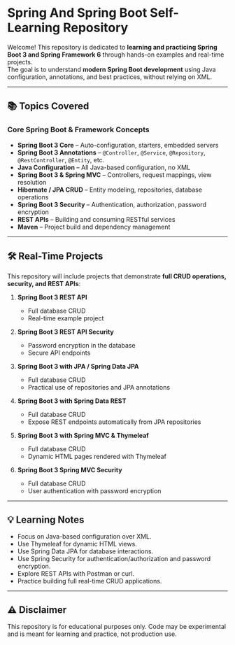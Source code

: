 # Spring And Spring Boot Self-Learning Repository

Welcome! This repository is dedicated to **learning and practicing Spring Boot 3 and Spring Framework 6** through hands-on examples and real-time projects.  
The goal is to understand **modern Spring Boot development** using Java configuration, annotations, and best practices, without relying on XML.

---

## 📚 Topics Covered

### Core Spring Boot & Framework Concepts
- **Spring Boot 3 Core** – Auto-configuration, starters, embedded servers  
- **Spring Boot 3 Annotations** – `@Controller`, `@Service`, `@Repository`, `@RestController`, `@Entity`, etc.  
- **Java Configuration** – All Java-based configuration, no XML  
- **Spring Boot 3 & Spring MVC** – Controllers, request mappings, view resolution  
- **Hibernate / JPA CRUD** – Entity modeling, repositories, database operations  
- **Spring Boot 3 Security** – Authentication, authorization, password encryption  
- **REST APIs** – Building and consuming RESTful services  
- **Maven** – Project build and dependency management  

---

## 🛠 Real-Time Projects

This repository will include projects that demonstrate **full CRUD operations, security, and REST APIs**:

1. **Spring Boot 3 REST API**  
   - Full database CRUD  
   - Real-time example project  

2. **Spring Boot 3 REST API Security**  
   - Password encryption in the database  
   - Secure API endpoints  

3. **Spring Boot 3 with JPA / Spring Data JPA**  
   - Full database CRUD  
   - Practical use of repositories and JPA annotations  

4. **Spring Boot 3 with Spring Data REST**  
   - Full database CRUD  
   - Expose REST endpoints automatically from JPA repositories  

5. **Spring Boot 3 with Spring MVC & Thymeleaf**  
   - Full database CRUD  
   - Dynamic HTML pages rendered with Thymeleaf  

6. **Spring Boot 3 Spring MVC Security**  
   - Full database CRUD  
   - User authentication with password encryption  

---

## 💡 Learning Notes

- Focus on Java-based configuration over XML.
- Use Thymeleaf for dynamic HTML views.
- Use Spring Data JPA for database interactions.
- Use Spring Security for authentication/authorization and password encryption.
- Explore REST APIs with Postman or curl.
- Practice building full real-time CRUD applications.

---

## ⚠️ Disclaimer

This repository is for educational purposes only. Code may be experimental and is meant for learning and practice, not production use.


